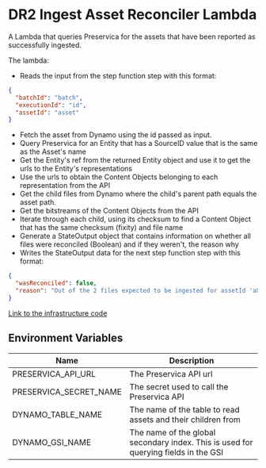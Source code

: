 # DR2 Ingest Asset Reconciler Lambda

A Lambda that queries Preservica for the assets that have been reported as successfully ingested.

The lambda:
* Reads the input from the step function step with this format:
```json
{
  "batchId": "batch",
  "executionId": "id",
  "assetId": "asset"
}
```
* Fetch the asset from Dynamo using the id passed as input.
* Query Preservica for an Entity that has a SourceID value that is the same as the Asset's name
* Get the Entity's ref from the returned Entity object and use it to get the urls to the Entity's representations
* Use the urls to obtain the Content Objects belonging to each representation from the API
* Get the child files from Dynamo where the child's parent path equals the asset path.
* Get the bitstreams of the Content Objects from the API
* Iterate through each child, using its checksum to find a Content Object that has the same checksum (fixity) and file name
* Generate a StateOutput object that contains information on whether all files were reconciled (Boolean) and if they weren't, the reason why
* Writes the StateOutput data for the next step function step with this format:
```json
{
  "wasReconciled": false,
  "reason": "Out of the 2 files expected to be ingested for assetId 'a8163bde-7daa-43a7-9363-644f93fe2f2b', a checksum could not be found for: b285c02d-44e3-4939-a856-66252fd7919a, 974081e5-3123-42ea-923d-3999cc160718"
}
```

[Link to the infrastructure code](https://github.com/nationalarchives/dr2-terraform-environments)

## Environment Variables

| Name                   | Description                                                                         |
|------------------------|-------------------------------------------------------------------------------------|
| PRESERVICA_API_URL     | The Preservica API  url                                                             |
| PRESERVICA_SECRET_NAME | The secret used to call the Preservica API                                          |
| DYNAMO_TABLE_NAME      | The name of the table to read assets and their children from                        |
| DYNAMO_GSI_NAME        | The name of the global secondary index. This is used for querying fields in the GSI |